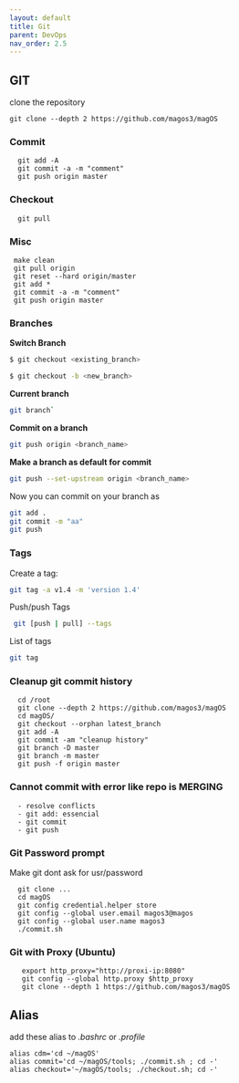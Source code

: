```yaml
---
layout: default
title: Git
parent: DevOps
nav_order: 2.5
---
```



## GIT
clone the repository

    git clone --depth 2 https://github.com/magos3/magOS



### Commit
```
  git add -A
  git commit -a -m "comment"
  git push origin master
```

### Checkout
```
  git pull
```

### Misc
```
 make clean
 git pull origin
 git reset --hard origin/master
 git add *
 git commit -a -m "comment"
 git push origin master
```

### Branches
**Switch Branch**
~~~sh
$ git checkout <existing_branch>

$ git checkout -b <new_branch>
~~~

**Current branch**
~~~sh
git branch`
~~~

**Commit on a branch**
~~~sh
git push origin <branch_name>
~~~

**Make a branch as default for commit**
~~~sh
git push --set-upstream origin <branch_name>
~~~

Now you can commit on your branch as
~~~sh
git add .
git commit -m "aa"
git push
~~~

### Tags
Create a tag:
~~~sh
git tag -a v1.4 -m 'version 1.4'
~~~

Push/push Tags
~~~sh
 git [push | pull] --tags
~~~

List of tags
~~~sh
git tag
~~~

### Cleanup git commit history
```
  cd /root
  git clone --depth 2 https://github.com/magos3/magOS
  cd magOS/
  git checkout --orphan latest_branch
  git add -A
  git commit -am "cleanup history"
  git branch -D master
  git branch -m master
  git push -f origin master
```
  
### Cannot commit with error like repo is MERGING
```
  - resolve conflicts
  - git add: essencial 
  - git commit
  - git push
```

### Git Password prompt
Make git dont ask for usr/password
```
  git clone ...
  cd magOS
  git config credential.helper store
  git config --global user.email magos3@magos
  git config --global user.name magos3
  ./commit.sh
```

### Git with Proxy (Ubuntu)
```
   export http_proxy="http://proxi-ip:8080"
   git config --global http.proxy $http_proxy
   git clone --depth 1 https://github.com/magos3/magOS
```
  
## Alias
add these alias to *.bashrc* or *.profile*
    
    alias cdm='cd ~/magOS'
    alias commit='cd ~/magOS/tools; ./commit.sh ; cd -'
    alias checkout='~/magOS/tools; ./checkout.sh; cd -'


  
